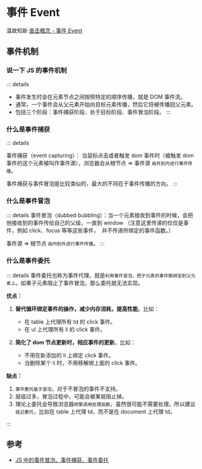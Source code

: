 # 事件 Event

温故知新 [直击概念 - 事件 Event](../../%E7%9B%B4%E5%87%BB%E6%A6%82%E5%BF%B5/02js/s_js_5-event.md)

## 事件机制

### 说一下 JS 的事件机制

::: details

- 事件发生时会在元素节点之间按照特定的顺序传播，就是 DOM 事件流。
- 通常，一个事件会从父元素开始向目标元素传播，然后它将被传播回父元素。
- 包括三个阶段：事件捕获阶段、处于目标阶段、事件冒泡阶段。
  :::

### 什么是事件捕获

::: details

事件捕获（event capturing）： 当鼠标点击或者触发 dom 事件时（被触发 dom 事件的这个元素被叫作事件源），浏览器会从根节点 => 事件源 `由外到内进行事件传播`。

事件捕获与事件冒泡是比较类似的，最大的不同在于事件传播的方向。
:::

### 什么是事件冒泡

::: details
事件冒泡（dubbed bubbling）：当一个元素接收到事件的时候，会把他接收到的事件传给自己的父级，一直到 window （注意这里传递的仅仅是事件，例如 click、focus 等等这些事件，  并不传递所绑定的事件函数。）

事件源 => 根节点 `由内到外进行事件传播`。
:::

### 什么是事件委托

::: details
事件委托也称为事件代理。就是`利用事件冒泡，把子元素的事件都绑定到父元素上`。如果子元素阻止了事件冒泡，那么委托就无法实现。

**优点：**

1. **替代循环绑定事件的操作，减少内存消耗，提高性能**。比如：

   - 在 table 上代理所有 td 的 click 事件。
   - 在 ul 上代理所有 li 的 click 事件。

2. **简化了 dom 节点更新时，相应事件的更新**。比如：

   - 不用在新添加的 li 上绑定 click 事件。
   - 当删除某个 li 时，不用移解绑上面的 click 事件。

**缺点：**

1. `事件委托基于冒泡`，对于不冒泡的事件不支持。
2. 层级过多，冒泡过程中，可能会被某层阻止掉。
3. 理论上委托会导致浏览器`频繁调用处理函数`，虽然很可能不需要处理。所以建议`就近委托`，比如在 table 上代理 td，而不是在 document 上代理 td。

:::

## 参考

- [JS 中的事件冒泡、事件捕获、事件委托](https://juejin.cn/post/7192584563799883832)
